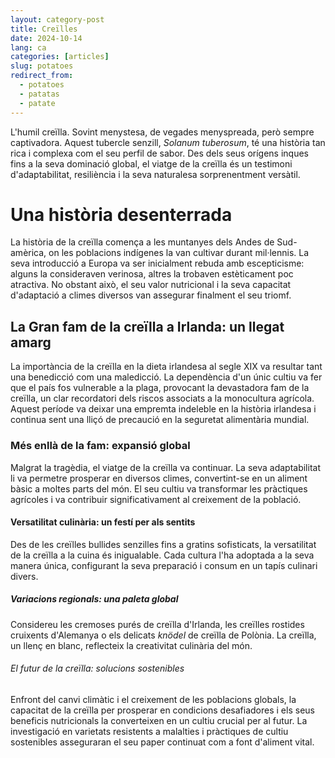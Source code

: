 ```yaml
---
layout: category-post
title: Creïlles
date: 2024-10-14
lang: ca
categories: [articles]
slug: potatoes
redirect_from:
  - potatoes
  - patatas
  - patate
---
```


L'humil creïlla. Sovint menystesa, de vegades menyspreada, però sempre captivadora. Aquest tubercle senzill, *Solanum tuberosum*, té una història tan rica i complexa com el seu perfil de sabor. Des dels seus orígens inques fins a la seva dominació global, el viatge de la creïlla és un testimoni d'adaptabilitat, resiliència i la seva naturalesa sorprenentment versàtil.

# Una història desenterrada

La història de la creïlla comença a les muntanyes dels Andes de Sud-amèrica, on les poblacions indígenes la van cultivar durant mil·lennis. La seva introducció a Europa va ser inicialment rebuda amb escepticisme: alguns la consideraven verinosa, altres la trobaven estèticament poc atractiva. No obstant això, el seu valor nutricional i la seva capacitat d'adaptació a climes diversos van assegurar finalment el seu triomf.

## La Gran fam de la creïlla a Irlanda: un llegat amarg

La importància de la creïlla en la dieta irlandesa al segle XIX va resultar tant una benedicció com una maledicció. La dependència d'un únic cultiu va fer que el país fos vulnerable a la plaga, provocant la devastadora fam de la creïlla, un clar recordatori dels riscos associats a la monocultura agrícola. Aquest període va deixar una empremta indeleble en la història irlandesa i continua sent una lliçó de precaució en la seguretat alimentària mundial.

### Més enllà de la fam: expansió global

Malgrat la tragèdia, el viatge de la creïlla va continuar. La seva adaptabilitat li va permetre prosperar en diversos climes, convertint-se en un aliment bàsic a moltes parts del món. El seu cultiu va transformar les pràctiques agrícoles i va contribuir significativament al creixement de la població.

#### Versatilitat culinària: un festí per als sentits

Des de les creïlles bullides senzilles fins a gratins sofisticats, la versatilitat de la creïlla a la cuina és inigualable. Cada cultura l'ha adoptada a la seva manera única, configurant la seva preparació i consum en un tapís culinari divers.

##### Variacions regionals: una paleta global

Considereu les cremoses purés de creïlla d'Irlanda, les creïlles rostides cruixents d'Alemanya o els delicats *knödel* de creïlla de Polònia. La creïlla, un llenç en blanc, reflecteix la creativitat culinària del món.

###### El futur de la creïlla: solucions sostenibles

Enfront del canvi climàtic i el creixement de les poblacions globals, la capacitat de la creïlla per prosperar en condicions desafiadores i els seus beneficis nutricionals la converteixen en un cultiu crucial per al futur. La investigació en varietats resistents a malalties i pràctiques de cultiu sostenibles asseguraran el seu paper continuat com a font d'aliment vital.
